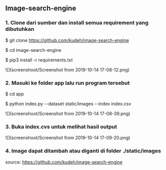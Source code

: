 ## Image-search-engine
### 1. Clone dari sumber dan install semua requirement yang dibutuhkan 

$ git clone https://github.com/kudeh/image-search-engine

$ cd image-search-engine

$ pip3 install -r requirements.txt

![](screenshoot/Screenshot from 2019-10-14 17-08-12.png)

### 2. Masuki ke folder app lalu run program tersebut
$ cd app

$ python index.py --dataset static/images --index index.csv

![](screenshoot/Screenshot from 2019-10-14 17-08-39.png)

### 3. Buka index.cvs untuk melihat hasil output

![](screenshoot/Screenshot from 2019-10-14 17-09-20.png)

### 4. Image dapat ditambah atau diganti di folder ./static/images

source: https://github.com/kudeh/image-search-engine
